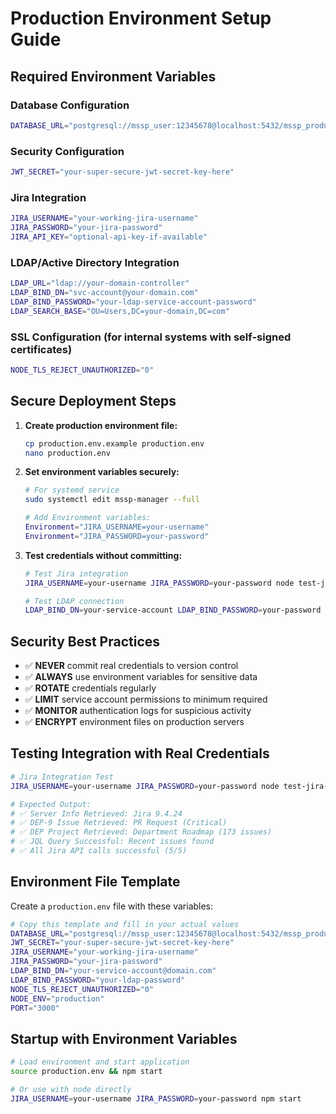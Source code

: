 # Production Environment Setup Guide

## Required Environment Variables

### Database Configuration
```bash
DATABASE_URL="postgresql://mssp_user:12345678@localhost:5432/mssp_production"
```

### Security Configuration
```bash
JWT_SECRET="your-super-secure-jwt-secret-key-here"
```

### Jira Integration
```bash
JIRA_USERNAME="your-working-jira-username"
JIRA_PASSWORD="your-jira-password"
JIRA_API_KEY="optional-api-key-if-available"
```

### LDAP/Active Directory Integration
```bash
LDAP_URL="ldap://your-domain-controller"
LDAP_BIND_DN="svc-account@your-domain.com"
LDAP_BIND_PASSWORD="your-ldap-service-account-password"
LDAP_SEARCH_BASE="OU=Users,DC=your-domain,DC=com"
```

### SSL Configuration (for internal systems with self-signed certificates)
```bash
NODE_TLS_REJECT_UNAUTHORIZED="0"
```

## Secure Deployment Steps

1. **Create production environment file:**
   ```bash
   cp production.env.example production.env
   nano production.env
   ```

2. **Set environment variables securely:**
   ```bash
   # For systemd service
   sudo systemctl edit mssp-manager --full
   
   # Add Environment variables:
   Environment="JIRA_USERNAME=your-username"
   Environment="JIRA_PASSWORD=your-password"
   ```

3. **Test credentials without committing:**
   ```bash
   # Test Jira integration
   JIRA_USERNAME=your-username JIRA_PASSWORD=your-password node test-jira-integration-working.cjs
   
   # Test LDAP connection
   LDAP_BIND_DN=your-service-account LDAP_BIND_PASSWORD=your-password node test-ldap-connection-real.cjs
   ```

## Security Best Practices

- ✅ **NEVER** commit real credentials to version control
- ✅ **ALWAYS** use environment variables for sensitive data
- ✅ **ROTATE** credentials regularly
- ✅ **LIMIT** service account permissions to minimum required
- ✅ **MONITOR** authentication logs for suspicious activity
- ✅ **ENCRYPT** environment files on production servers

## Testing Integration with Real Credentials

```bash
# Jira Integration Test
JIRA_USERNAME=your-username JIRA_PASSWORD=your-password node test-jira-integration-working.cjs

# Expected Output:
# ✅ Server Info Retrieved: Jira 9.4.24
# ✅ DEP-9 Issue Retrieved: PR Request (Critical)
# ✅ DEP Project Retrieved: Department Roadmap (173 issues)
# ✅ JQL Query Successful: Recent issues found
# ✅ All Jira API calls successful (5/5)
```

## Environment File Template

Create a `production.env` file with these variables:

```bash
# Copy this template and fill in your actual values
DATABASE_URL="postgresql://mssp_user:12345678@localhost:5432/mssp_production"
JWT_SECRET="your-super-secure-jwt-secret-key-here"
JIRA_USERNAME="your-working-jira-username"
JIRA_PASSWORD="your-jira-password"
LDAP_BIND_DN="your-service-account@domain.com"
LDAP_BIND_PASSWORD="your-ldap-password"
NODE_TLS_REJECT_UNAUTHORIZED="0"
NODE_ENV="production"
PORT="3000"
```

## Startup with Environment Variables

```bash
# Load environment and start application
source production.env && npm start

# Or use with node directly
JIRA_USERNAME=your-username JIRA_PASSWORD=your-password npm start
``` 
